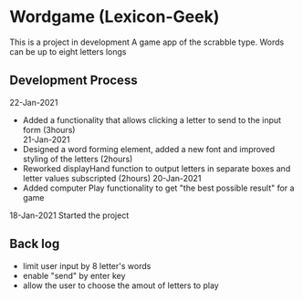 # Wordgame (Lexicon-Geek)
This is a project in development
A game app of the scrabble type.
Words can be up to eight letters longs

## Development Process
22-Jan-2021
- Added a functionality that allows clicking a letter to send to the input form (3hours)  
21-Jan-2021
- Designed a word forming element, added a new font and improved styling of the letters (2hours) 
- Reworked displayHand function to output letters in separate boxes and letter values subscripted (2hours)
20-Jan-2021
- Added computer Play functionality to get "the best possible result" for a game

18-Jan-2021
Started the project

## Back log
- limit user input by 8 letter's words
- enable "send" by enter key
- allow the user to choose the amout of letters to play

